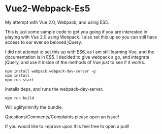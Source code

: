 # Vue2-Webpack-Es5
My attempt with Vue 2.0, Webpack, and using ES5. 

This is just some sample code to get you going if you are interested in playing with Vue 2.0 using Webpack. I also set this up so you can still have access to our ever so beloved jQuery. 

I did not attempt to set this up with ES6, as I am still learning Vue, and the documentation is in ES5. I decided to give webpack a go, and integrate jQuery, and use it inside of the methods of Vue just to see if it works. 

```
npm install webpack webpack-dev-server -g
npm install
npm run start
```
Installs deps, and runs the webpack-dev-server. 

`npm run build`

Will uglify/minify the bundle. 

Questions/Comments/Complaints please open an issue!

If you would like to improve upon this feel free to open a pull!
